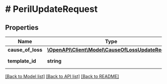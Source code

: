 # # PerilUpdateRequest

## Properties

Name | Type | Description | Notes
------------ | ------------- | ------------- | -------------
**cause_of_loss** | [**\OpenAPI\Client\Model\CauseOfLossUpdateRequest**](CauseOfLossUpdateRequest.md) |  | [optional]
**template_id** | **string** | The peril template id |

[[Back to Model list]](../../README.md#models) [[Back to API list]](../../README.md#endpoints) [[Back to README]](../../README.md)
